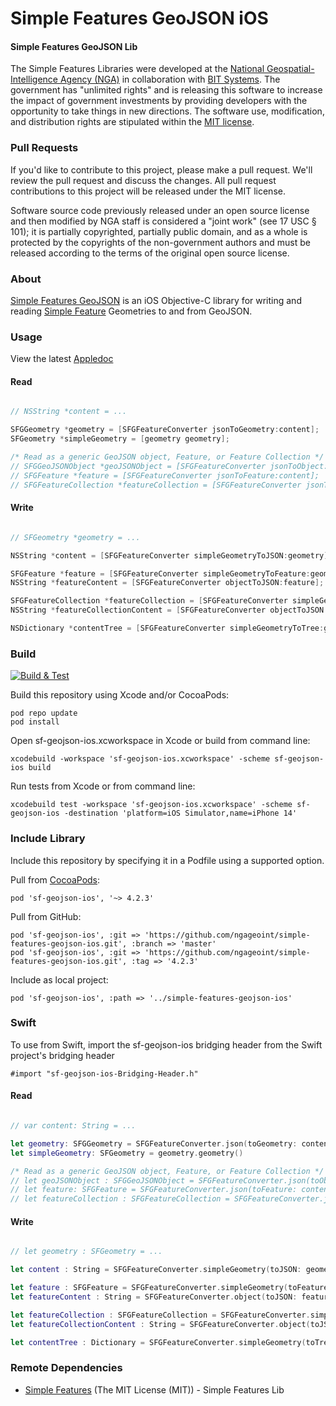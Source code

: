 # Simple Features GeoJSON iOS

#### Simple Features GeoJSON Lib ####

The Simple Features Libraries were developed at the [National Geospatial-Intelligence Agency (NGA)](http://www.nga.mil/) in collaboration with [BIT Systems](https://www.caci.com/bit-systems/). The government has "unlimited rights" and is releasing this software to increase the impact of government investments by providing developers with the opportunity to take things in new directions. The software use, modification, and distribution rights are stipulated within the [MIT license](http://choosealicense.com/licenses/mit/).

### Pull Requests ###
If you'd like to contribute to this project, please make a pull request. We'll review the pull request and discuss the changes. All pull request contributions to this project will be released under the MIT license.

Software source code previously released under an open source license and then modified by NGA staff is considered a "joint work" (see 17 USC § 101); it is partially copyrighted, partially public domain, and as a whole is protected by the copyrights of the non-government authors and must be released according to the terms of the original open source license.

### About ###

[Simple Features GeoJSON](http://ngageoint.github.io/simple-features-geojson-ios/) is an iOS Objective-C library for writing and reading [Simple Feature](https://github.com/ngageoint/simple-features-ios) Geometries to and from GeoJSON.

### Usage ###

View the latest [Appledoc](http://ngageoint.github.io/simple-features-geojson-ios/docs/api/)

#### Read ####

```objectivec

// NSString *content = ...

SFGGeometry *geometry = [SFGFeatureConverter jsonToGeometry:content];
SFGeometry *simpleGeometry = [geometry geometry];

/* Read as a generic GeoJSON object, Feature, or Feature Collection */
// SFGGeoJSONObject *geoJSONObject = [SFGFeatureConverter jsonToObject:content];
// SFGFeature *feature = [SFGFeatureConverter jsonToFeature:content];
// SFGFeatureCollection *featureCollection = [SFGFeatureConverter jsonToFeatureCollection:content];

```

#### Write ####

```objectivec

// SFGeometry *geometry = ...

NSString *content = [SFGFeatureConverter simpleGeometryToJSON:geometry];

SFGFeature *feature = [SFGFeatureConverter simpleGeometryToFeature:geometry];
NSString *featureContent = [SFGFeatureConverter objectToJSON:feature];

SFGFeatureCollection *featureCollection = [SFGFeatureConverter simpleGeometryToFeatureCollection:geometry];
NSString *featureCollectionContent = [SFGFeatureConverter objectToJSON:featureCollection];

NSDictionary *contentTree = [SFGFeatureConverter simpleGeometryToTree:geometry];

```

### Build ###

[![Build & Test](https://github.com/ngageoint/simple-features-geojson-ios/workflows/Build%20&%20Test/badge.svg)](https://github.com/ngageoint/simple-features-geojson-ios/actions/workflows/build-test.yml)

Build this repository using Xcode and/or CocoaPods:

    pod repo update
    pod install

Open sf-geojson-ios.xcworkspace in Xcode or build from command line:

    xcodebuild -workspace 'sf-geojson-ios.xcworkspace' -scheme sf-geojson-ios build

Run tests from Xcode or from command line:

    xcodebuild test -workspace 'sf-geojson-ios.xcworkspace' -scheme sf-geojson-ios -destination 'platform=iOS Simulator,name=iPhone 14'

### Include Library ###

Include this repository by specifying it in a Podfile using a supported option.

Pull from [CocoaPods](https://cocoapods.org/pods/sf-geojson-ios):

    pod 'sf-geojson-ios', '~> 4.2.3'

Pull from GitHub:

    pod 'sf-geojson-ios', :git => 'https://github.com/ngageoint/simple-features-geojson-ios.git', :branch => 'master'
    pod 'sf-geojson-ios', :git => 'https://github.com/ngageoint/simple-features-geojson-ios.git', :tag => '4.2.3'

Include as local project:

    pod 'sf-geojson-ios', :path => '../simple-features-geojson-ios'

### Swift ###

To use from Swift, import the sf-geojson-ios bridging header from the Swift project's bridging header

    #import "sf-geojson-ios-Bridging-Header.h"

#### Read ####

```swift

// var content: String = ...

let geometry: SFGGeometry = SFGFeatureConverter.json(toGeometry: content)
let simpleGeometry: SFGeometry = geometry.geometry()

/* Read as a generic GeoJSON object, Feature, or Feature Collection */
// let geoJSONObject : SFGGeoJSONObject = SFGFeatureConverter.json(toObject: content)
// let feature: SFGFeature = SFGFeatureConverter.json(toFeature: content)
// let featureCollection : SFGFeatureCollection = SFGFeatureConverter.json(toFeatureCollection: content)

```

#### Write ####

```swift

// let geometry : SFGeometry = ...

let content : String = SFGFeatureConverter.simpleGeometry(toJSON: geometry)

let feature : SFGFeature = SFGFeatureConverter.simpleGeometry(toFeature: geometry)
let featureContent : String = SFGFeatureConverter.object(toJSON: feature)

let featureCollection : SFGFeatureCollection = SFGFeatureConverter.simpleGeometry(toFeatureCollection: geometry)
let featureCollectionContent : String = SFGFeatureConverter.object(toJSON: featureCollection)

let contentTree : Dictionary = SFGFeatureConverter.simpleGeometry(toTree: geometry)

```

### Remote Dependencies ###

* [Simple Features](https://github.com/ngageoint/simple-features-ios) (The MIT License (MIT)) - Simple Features Lib

